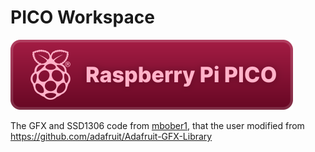 # PICO Workspace

![env](https://raw.githubusercontent.com/Aeldit/Aeldit/0292194f1949e6c434a402d1d5b806be15f7333f/github_profile/pico.svg)

The GFX and SSD1306 code from [mbober1](https://github.com/mbober1/RPi-Pico-SSD1306-library), that the user modified from <https://github.com/adafruit/Adafruit-GFX-Library>
